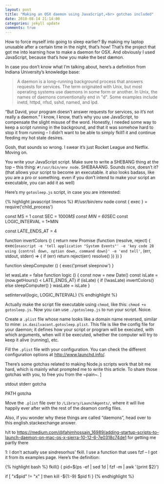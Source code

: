 ```yaml
---
layout: post
title: "Making an OSX daemon using JavaScript,<br> gotchas included"
date: 2018-08-14 21:14:00
categories: jekyll update
comments: true
---
```


How to force myself into going to sleep earlier? By making my laptop unusable after a certain time in the night, that’s how! That’s the project that got me into learning how to make a daemon for OSX. And obviously I used JavaScript, because that’s how you make the best dæmon.

In case you don’t know what I’m talking about, here’s a definition from Indiana University’s knowledge base:

> A daemon is a long-running background process that answers requests for services. The term originated with Unix, but most operating systems use daemons in some form or another. In Unix, the names of daemons conventionally end in "d". Some examples include inetd, httpd, nfsd, sshd, named, and lpd.

“But David, your program doesn’t answer requests for services, so it’s not really a daemon.”
I know, I know, that’s why you use JavaScript, to compensate the slight misuse of the word. Honestly, I needed some way to keep a script running in the background, and that it was somehow hard to stop it from running – I didn’t want to be able to simply fkill1 it and continue feeding my hot state desires.

Gosh, that sounds so wrong. I swear it’s just Rocket League and Netflix. Moving on.

You write your JavaScript script. Make sure to write a SHEBANG thing at the top – this thing: `#!/usr/bin/env node`. SHEBAAANG. Sounds nice, doesn’t it?
(that allows your script to become an executable. it also looks badass, like you are a pro or something. even if you don’t intend to make your script an executable, you can add it as well)

Here’s my `gotosleep.js` script, in case you are interested:

{% highlight javascript linenos %}
#!/usr/bin/env node
const { exec } = require('child_process')

const MS = 1
const SEC = 1000*MS
const MIN = 60*SEC
const LOGIC_INTERVAL = 1*MIN

const LATE_ENDS_AT = 4

function invertColors () {
    return new Promise (function (resolve, reject) {
        exec(`osascript -e 'tell application "System Events"' -e 'key code 28 using {control down, option down, command down}' -e 'end tell'`, (err, stdout, stderr) => {
            if (err) return reject(err)
            resolve()
        })
    })
}

function sleepComputer () {
    exec('pmset sleepnow')
}

let wasLate = false
function logic () {
    const now = new Date()
    const isLate = (now.getHours() < LATE_ENDS_AT)
    if (isLate) {
        if (!wasLate) invertColors()
        else sleepComputer()
    }
    wasLate = isLate
}

setInterval(logic, LOGIC_INTERVAL)
{% endhighlight %}

Actually make the script file executable using `chmod`, like this: `chmod +x gotosleep.js`. Now you can use `./gotosleep.js` to run your script. Noice.

Create a `.plist` file whose name looks like a domain name reversed, similar to mine: `in.dasilvacont.gotosleep.plist`. This file is like the config file for your daemon; it defines how your script or program will be executed, with which arguments, when will it be executed, whether the computer will try to keep it alive (running), etc.

Fill the `.plist` file with your configuration. You can check the different configuration options at http://www.launchd.info/.

There’s some gotchas related to making Node.js scripts work that bit me hard, which is mainly what prompted me to write this article. To share those gotchas with you, to free you from the ~pain~.
]

stdout stderr gotcha

PATH gotcha

Move the `.plist` file over to `/Library/LaunchAgents/`, where it will live happily ever after with the rest of the deamon config files.


Also, if you wonder why these things are called “daemons”, head over to this english.stackexchange answer.

h/t to https://medium.com/@fahimhossain_16989/adding-startup-scripts-to-launch-daemon-on-mac-os-x-sierra-10-12-6-7e0318c74de1 for getting me partly there

1: I don’t actually use sindresorhus’ fkill. I use a function that uses fzf – I got it from its examples page. Here’s the definition:

{% highlight bash %}
fkill() {
  pid=$(ps -ef | sed 1d | fzf -m | awk '{print $2}')

  if [ "x$pid" != "x" ]
  then
    kill -${1:-9} $pid
  fi
}
{% endhighlight %}